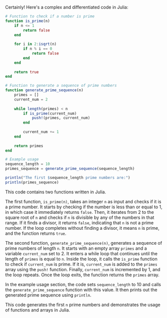 Certainly! Here's a complex and differentiated code in Julia:

```julia
# Function to check if a number is prime
function is_prime(n)
    if n <= 1
        return false
    end
    
    for i in 2:isqrt(n)
        if n % i == 0
            return false
        end
    end
    
    return true
end

# Function to generate a sequence of prime numbers
function generate_prime_sequence(n)
    primes = []
    current_num = 2
    
    while length(primes) < n
        if is_prime(current_num)
            push!(primes, current_num)
        end
        
        current_num += 1
    end
    
    return primes
end

# Example usage
sequence_length = 10
primes_sequence = generate_prime_sequence(sequence_length)

println("The first $sequence_length prime numbers are:")
println(primes_sequence)
```

This code contains two functions written in Julia.

The first function, `is_prime(n)`, takes an integer `n` as input and checks if it is a prime number. It starts by checking if the number is less than or equal to 1, in which case it immediately returns `false`. Then, it iterates from 2 to the square root of `n` and checks if `n` is divisible by any of the numbers in that range. If it finds a divisor, it returns `false`, indicating that `n` is not a prime number. If the loop completes without finding a divisor, it means `n` is prime, and the function returns `true`.

The second function, `generate_prime_sequence(n)`, generates a sequence of prime numbers of length `n`. It starts with an empty array `primes` and a variable `current_num` set to 2. It enters a while loop that continues until the length of `primes` is equal to `n`. Inside the loop, it calls the `is_prime` function to check if `current_num` is prime. If it is, `current_num` is added to the `primes` array using the `push!` function. Finally, `current_num` is incremented by 1, and the loop repeats. Once the loop exits, the function returns the `primes` array.

In the example usage section, the code sets `sequence_length` to 10 and calls the `generate_prime_sequence` function with this value. It then prints out the generated prime sequence using `println`.

This code generates the first `n` prime numbers and demonstrates the usage of functions and arrays in Julia.